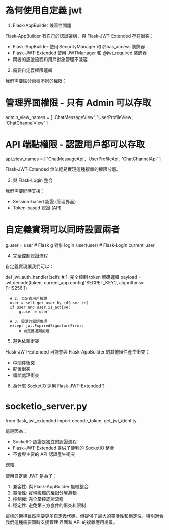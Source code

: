 # 為何使用自定義 jwt

1.  Flask-AppBuilder 兼容性問題

Flask-AppBuilder 有自己的認證架構，與 Flask-JWT-Extended 存在衝突：

- Flask-AppBuilder 使用 SecurityManager 和 @has_access 裝飾器
- Flask-JWT-Extended 使用 JWTManager 和 @jwt_required 裝飾器
- 兩者的認證流程和用戶對象管理不兼容

2. 需要自定義權限邏輯

我們需要區分兩種不同的權限：

# 管理界面權限 - 只有 Admin 可以存取

admin_view_names = [
'ChatMessageView', 'UserProfileView', 'ChatChannelView'
]

# API 端點權限 - 認證用戶都可以存取

api_view_names = [
'ChatMessageApi', 'UserProfileApi', 'ChatChannelApi'
]

Flask-JWT-Extended 無法輕易實現這種複雜的權限分層。

3. 與 Flask-Login 整合

我們需要同時支援：

- Session-based 認證 (管理界面)
- Token-based 認證 (API)

# 自定義實現可以同時設置兩者

g.user = user # Flask g 對象
login_user(user) # Flask-Login current_user

4. 完全控制認證流程

自定義實現讓我們可以：

def jwt_auth_handler(self): # 1. 完全控制 token 解碼邏輯
payload = jwt.decode(token, current_app.config['SECRET_KEY'], algorithms=['HS256'])

      # 2. 自定義用戶驗證
      user = self.get_user_by_id(user_id)
      if user and user.is_active:
          g.user = user

      # 3. 靈活的錯誤處理
      except jwt.ExpiredSignatureError:
          # 自定義過期處理

5. 避免依賴衝突

Flask-JWT-Extended 可能會與 Flask-AppBuilder 的其他組件產生衝突：

- 中間件衝突
- 配置衝突
- 錯誤處理衝突

6. 為什麼 SocketIO 還用 Flask-JWT-Extended？

# socketio_server.py

from flask_jwt_extended import decode_token, get_jwt_identity

這是因為：

- SocketIO 認證是獨立的認證流程
- Flask-JWT-Extended 提供了便利的 SocketIO 整合
- 不會與主要的 API 認證產生衝突

總結

使用自定義 JWT 是為了：

1. 兼容性: 與 Flask-AppBuilder 無縫整合
2. 靈活性: 實現複雜的權限分層邏輯
3. 控制權: 完全掌控認證流程
4. 穩定性: 避免第三方套件的衝突和限制

這樣的架構雖然需要更多自定義代碼，但提供了最大的靈活性和穩定性，特別適合我們這種需要同時支援管理
界面和 API 的複雜應用場景。
